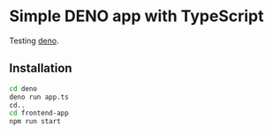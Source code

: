 # Simple DENO app with TypeScript

Testing [deno](https://www.udemy.com/course/nodejs-the-complete-guide).

## Installation

```bash
cd deno
deno run app.ts
cd..
cd frontend-app
npm run start
```